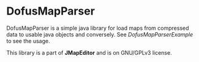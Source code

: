 DofusMapParser
==============

DofusMapParser is a simple java library for load maps from compressed data to usable java objects and conversely.
See *DofusMapParserExample* to see the usage.

This library is a part of __JMapEditor__ and is on GNU/GPLv3 license.
